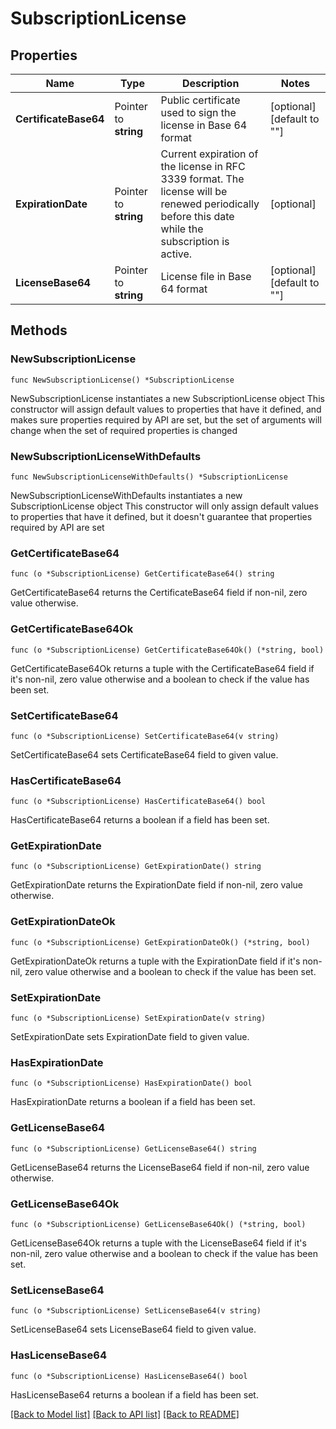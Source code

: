 # SubscriptionLicense

## Properties

Name | Type | Description | Notes
------------ | ------------- | ------------- | -------------
**CertificateBase64** | Pointer to **string** | Public certificate used to sign the license in Base 64 format | [optional] [default to ""]
**ExpirationDate** | Pointer to **string** | Current expiration of the license in RFC 3339 format. The license will be renewed periodically before this date while the subscription is active. | [optional] 
**LicenseBase64** | Pointer to **string** | License file in Base 64 format | [optional] [default to ""]

## Methods

### NewSubscriptionLicense

`func NewSubscriptionLicense() *SubscriptionLicense`

NewSubscriptionLicense instantiates a new SubscriptionLicense object
This constructor will assign default values to properties that have it defined,
and makes sure properties required by API are set, but the set of arguments
will change when the set of required properties is changed

### NewSubscriptionLicenseWithDefaults

`func NewSubscriptionLicenseWithDefaults() *SubscriptionLicense`

NewSubscriptionLicenseWithDefaults instantiates a new SubscriptionLicense object
This constructor will only assign default values to properties that have it defined,
but it doesn't guarantee that properties required by API are set

### GetCertificateBase64

`func (o *SubscriptionLicense) GetCertificateBase64() string`

GetCertificateBase64 returns the CertificateBase64 field if non-nil, zero value otherwise.

### GetCertificateBase64Ok

`func (o *SubscriptionLicense) GetCertificateBase64Ok() (*string, bool)`

GetCertificateBase64Ok returns a tuple with the CertificateBase64 field if it's non-nil, zero value otherwise
and a boolean to check if the value has been set.

### SetCertificateBase64

`func (o *SubscriptionLicense) SetCertificateBase64(v string)`

SetCertificateBase64 sets CertificateBase64 field to given value.

### HasCertificateBase64

`func (o *SubscriptionLicense) HasCertificateBase64() bool`

HasCertificateBase64 returns a boolean if a field has been set.

### GetExpirationDate

`func (o *SubscriptionLicense) GetExpirationDate() string`

GetExpirationDate returns the ExpirationDate field if non-nil, zero value otherwise.

### GetExpirationDateOk

`func (o *SubscriptionLicense) GetExpirationDateOk() (*string, bool)`

GetExpirationDateOk returns a tuple with the ExpirationDate field if it's non-nil, zero value otherwise
and a boolean to check if the value has been set.

### SetExpirationDate

`func (o *SubscriptionLicense) SetExpirationDate(v string)`

SetExpirationDate sets ExpirationDate field to given value.

### HasExpirationDate

`func (o *SubscriptionLicense) HasExpirationDate() bool`

HasExpirationDate returns a boolean if a field has been set.

### GetLicenseBase64

`func (o *SubscriptionLicense) GetLicenseBase64() string`

GetLicenseBase64 returns the LicenseBase64 field if non-nil, zero value otherwise.

### GetLicenseBase64Ok

`func (o *SubscriptionLicense) GetLicenseBase64Ok() (*string, bool)`

GetLicenseBase64Ok returns a tuple with the LicenseBase64 field if it's non-nil, zero value otherwise
and a boolean to check if the value has been set.

### SetLicenseBase64

`func (o *SubscriptionLicense) SetLicenseBase64(v string)`

SetLicenseBase64 sets LicenseBase64 field to given value.

### HasLicenseBase64

`func (o *SubscriptionLicense) HasLicenseBase64() bool`

HasLicenseBase64 returns a boolean if a field has been set.


[[Back to Model list]](../README.md#documentation-for-models) [[Back to API list]](../README.md#documentation-for-api-endpoints) [[Back to README]](../README.md)


